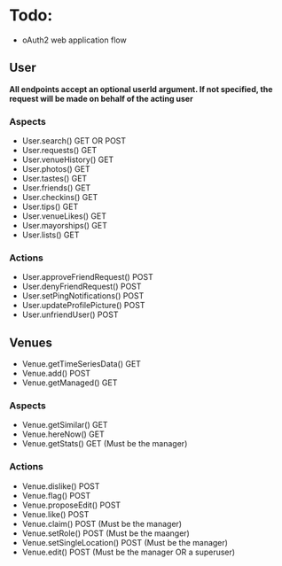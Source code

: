 # Todo:

-   oAuth2 web application flow

## User

__All endpoints accept an optional userId argument. If not specified, the request will be
made on behalf of the acting user__

### Aspects

- User.search()         GET OR POST
- User.requests()       GET
- User.venueHistory()   GET
- User.photos()         GET
- User.tastes()         GET
- User.friends()        GET
- User.checkins()       GET
- User.tips()           GET
- User.venueLikes()     GET
- User.mayorships()     GET
- User.lists()          GET

### Actions

- User.approveFriendRequest()   POST
- User.denyFriendRequest()      POST
- User.setPingNotifications()   POST
- User.updateProfilePicture()   POST
- User.unfriendUser()           POST

## Venues

- Venue.getTimeSeriesData()     GET
- Venue.add()                   POST
- Venue.getManaged()            GET

### Aspects
- Venue.getSimilar()            GET
- Venue.hereNow()               GET
- Venue.getStats()              GET (Must be the manager)

### Actions
- Venue.dislike()               POST
- Venue.flag()                  POST
- Venue.proposeEdit()           POST
- Venue.like()                  POST
- Venue.claim()                 POST (Must be the manager)
- Venue.setRole()               POST (Must be the maanger)
- Venue.setSingleLocation()     POST (Must be the manager)
- Venue.edit()                  POST (Must be the manager OR a superuser)
